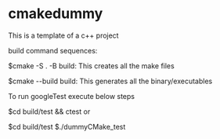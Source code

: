 # cmakedummy

This is a template of a c++ project

build command sequences: 

$cmake -S . -B build: This creates all the make files

$cmake --build build: This generates all the binary/executables

To run googleTest execute below steps

$cd build/test && ctest or

$cd build/test
$./dummyCMake_test
